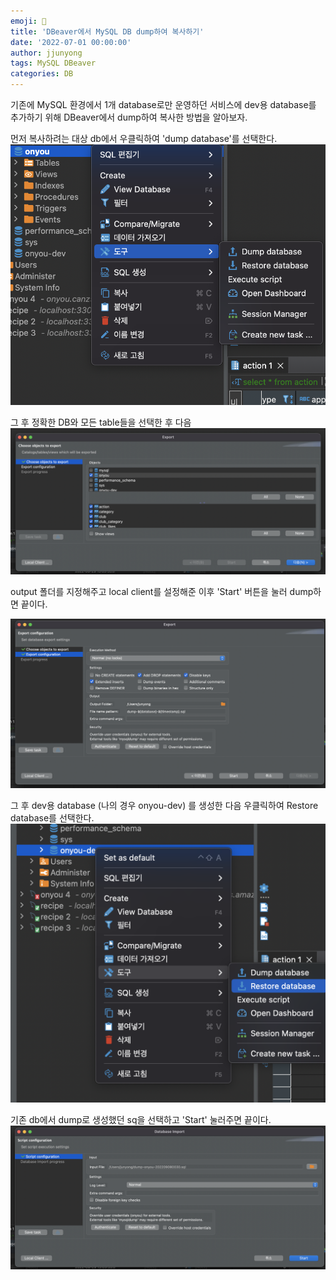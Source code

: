 ```yaml
---
emoji: 🧢
title: 'DBeaver에서 MySQL DB dump하여 복사하기' 
date: '2022-07-01 00:00:00'
author: jjunyong
tags: MySQL DBeaver
categories: DB
---
```


기존에 MySQL 환경에서 1개 database로만 운영하던 서비스에 dev용 database를 추가하기 위해 DBeaver에서 dump하여 복사한 방법을 알아보자.

먼저 복사하려는 대상 db에서 우클릭하여 'dump database'를 선택한다. 
![image1.png](./image1.png)

그 후 정확한 DB와 모든 table들을 선택한 후 다음
![image2.png](./image2.png)

output 폴더를 지정해주고 local client를 설정해준 이후 'Start' 버튼을 눌러 dump하면 끝이다.

![image3.png](./image3.png)

그 후 dev용 database (나의 경우 onyou-dev) 를 생성한 다음 우클릭하여 Restore database를 선택한다.
![image4.png](./image4.png)

기존 db에서 dump로 생성했던 sq을 선택하고 'Start' 눌러주면 끝이다. 
![image5.png](./image5.png)
